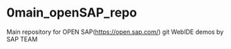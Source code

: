 # 0main_openSAP_repo
Main repository for OPEN SAP(https://open.sap.com/) git WebIDE demos by SAP TEAM
